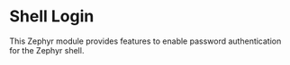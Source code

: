 # Shell Login

This Zephyr module provides features to enable password authentication for the Zephyr shell.
